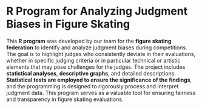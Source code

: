 # R Program for Analyzing Judgment Biases in Figure Skating

This **R program** was developed by our team for the **figure skating federation** to identify and analyze judgment biases during competitions. 
The goal is to highlight judges who consistently deviate in their evaluations, whether in specific judging criteria or in particular technical or artistic elements that may pose challenges for the judges.
The project includes **statistical analyses**, **descriptive graphs**, and detailed descriptions. **Statistical tests are employed to ensure the significance of the findings**, and the programming is designed to rigorously process and interpret judgment data. 
This program serves as a valuable tool for ensuring fairness and transparency in figure skating evaluations.

